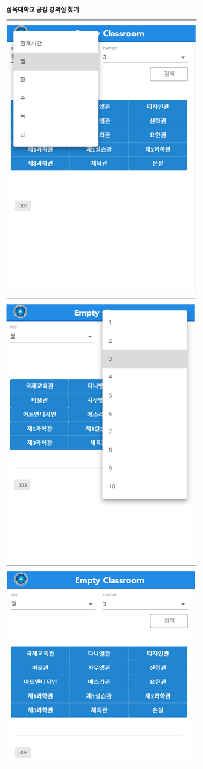 ### 삼육대학교 공강 강의실 찾기
---
![CreatePlan](./image/select.png)

---

![CreatePlan](./image/select2.png)

---

![CreatePlan](./image/classblank.png)


